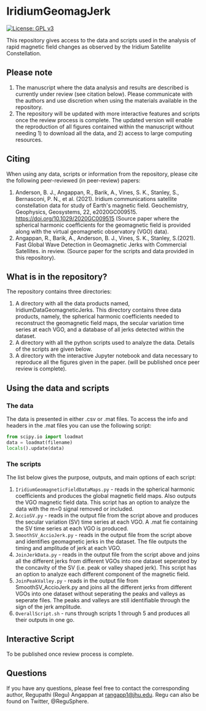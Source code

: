 # IridiumGeomagJerk
[![License: GPL v3](https://img.shields.io/badge/License-GPLv3-blue.svg)](https://www.gnu.org/licenses/gpl-3.0)

This repository gives access to the data and scripts used in the analysis of rapid magnetic field changes as observed by the Iridium Satellite Constellation. 

## Please note
1. The manuscript where the data analysis and results are described is currently under review (see citation below). Please communicate with the authors and use discretion when using the materials available in the repository. 
2. The repository will be updated with more interactive features and scripts once the review process is complete. The updated version will enable the reproduction of all figures contained within the manuscript without needing 1) to download all the data, and 2) access to large computing resources.  

## Citing
When using any data, scripts or information from the repository, please cite the following peer-reviewed (in peer-review) papers:
1. Anderson, B. J., Angappan, R., Barik, A., Vines, S. K., Stanley, S., Bernasconi, P. N., et al. (2021). Iridium communications satellite constellation data for study of Earth's magnetic field. Geochemistry, Geophysics, Geosystems, 22, e2020GC009515. https://doi.org/10.1029/2020GC009515 (Source paper where the spherical harmonic coefficients for the geomagnetic field is provided along with the virtual geomagnetic observatory (VGO) data).
2. Angappan, R., Barik, A., Anderson, B. J., Vines, S. K., Stanley, S.(2021). Fast Global Wave Detection in Geomagnetic Jerks with Commercial Satellites. in review. (Source paper for the scripts and data provided in this repository).

## What is in the repository?
The repository contains three directories:
1. A directory with all the data products named, IridiumDataGeomagneticJerks. This directory contains three data products, namely, the spherical harmonic coefficients needed to reconstruct the geomagnetic field maps, the secular variation time series at each VGO, and a database of all jerks detected within the dataset. 
2. A directory with all the python scripts used to analyze the data. Details of the scripts are given below.
3. A directory with the interactive Jupyter notebook and data necessary to reproduce all the figures given in the paper. (will be published once peer review is complete). 

## Using the data and scripts

### The data
The data is presented in either .csv or .mat files. To access the info and headers in the .mat files you can use the following script:

```python
from scipy.io import loadmat
data = loadmat(filename)
locals().update(data)
```

### The scripts
The list below gives the purpose, outputs, and main options of each script:

1. `IridiumGeomagneticFieldDataMaps.py` - reads in the spherical harmonic coefficients and produces the global magnetic field maps. Also outputs the VGO magnetic field data. This script has an option to analyze the data with the m=0 signal removed or included.
2. `AccioSV.py` - reads in the output file from the script above and produces the secular variation (SV) time series at each VGO. A .mat fie containing the SV time series at each VGO is produced. 
3. `SmoothSV_AccioJerk.py` - reads in the output file from the script above and identifies geomagnetic jerks in the dataset. The file outputs the timing and amplitude of jerk at each VGO.
4. `JoinJerkData.py` - reads in the output file from the script above and joins all the different jerks from different VGOs into one dataset seperated by the concavity of the SV (i.e. peak or valley shaped jerk). This script has an option to analyze each different component of the magnetic field. 
5. `JoinPeakValley.py` - reads in the output file from SmoothSV_AccioJerk.py and joins all the different jerks from different VGOs into one dataset without seperating the peaks and valleys as seperate files. The peaks and valleys are still identifiable through the sign of the jerk amplitude. 
6. `OverallScript.sh` - runs through scripts 1 through 5 and produces all their outputs in one go. 

## Interactive Script
To be published once review process is complete.

## Questions
If you have any questions, please feel free to contact the corresponding author, Regupathi (Regu) Angappan at rangapp1@jhu.edu. Regu can also be found on Twitter, @ReguSphere.   
